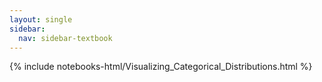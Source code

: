 ```yaml
---
layout: single
sidebar:
  nav: sidebar-textbook
---
```


{% include notebooks-html/Visualizing_Categorical_Distributions.html %}
